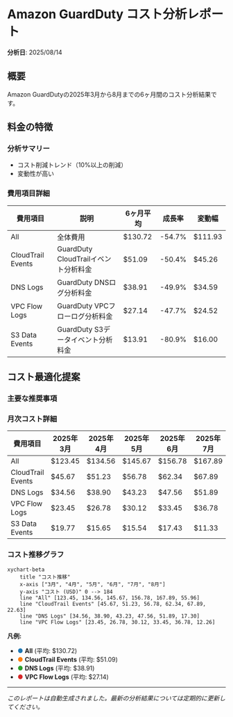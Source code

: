 # Amazon GuardDuty コスト分析レポート

**分析日**: 2025/08/14

## 概要

Amazon GuardDutyの2025年3月から8月までの6ヶ月間のコスト分析結果です。

## 料金の特徴

### 分析サマリー
- コスト削減トレンド（10%以上の削減）
- 変動性が高い

### 費用項目詳細

| 費用項目 | 説明 | 6ヶ月平均 | 成長率 | 変動幅 |
|---------|------|----------|--------|--------|
| All | 全体費用 | $130.72 | -54.7% | $111.93 |
| CloudTrail Events | GuardDuty CloudTrailイベント分析料金 | $51.09 | -50.4% | $45.26 |
| DNS Logs | GuardDuty DNSログ分析料金 | $38.91 | -49.9% | $34.59 |
| VPC Flow Logs | GuardDuty VPCフローログ分析料金 | $27.14 | -47.7% | $24.52 |
| S3 Data Events | GuardDuty S3データイベント分析料金 | $13.91 | -80.9% | $16.00 |

## コスト最適化提案

### 主要な推奨事項

### 月次コスト詳細

| 費用項目 | 2025年3月 | 2025年4月 | 2025年5月 | 2025年6月 | 2025年7月 | 2025年8月 |
|---------|---------|---------|---------|---------|---------|---------|
| All | $123.45 | $134.56 | $145.67 | $156.78 | $167.89 | $55.96 |
| CloudTrail Events | $45.67 | $51.23 | $56.78 | $62.34 | $67.89 | $22.63 |
| DNS Logs | $34.56 | $38.90 | $43.23 | $47.56 | $51.89 | $17.30 |
| VPC Flow Logs | $23.45 | $26.78 | $30.12 | $33.45 | $36.78 | $12.26 |
| S3 Data Events | $19.77 | $15.65 | $15.54 | $17.43 | $11.33 | $3.77 |

### コスト推移グラフ

```mermaid
xychart-beta
    title "コスト推移"
    x-axis ["3月", "4月", "5月", "6月", "7月", "8月"]
    y-axis "コスト (USD)" 0 --> 184
    line "All" [123.45, 134.56, 145.67, 156.78, 167.89, 55.96]
    line "CloudTrail Events" [45.67, 51.23, 56.78, 62.34, 67.89, 22.63]
    line "DNS Logs" [34.56, 38.90, 43.23, 47.56, 51.89, 17.30]
    line "VPC Flow Logs" [23.45, 26.78, 30.12, 33.45, 36.78, 12.26]
```

**凡例:**
- <span style="color:#1f77b4">●</span> **All** (平均: $130.72)
- <span style="color:#ff7f0e">●</span> **CloudTrail Events** (平均: $51.09)
- <span style="color:#2ca02c">●</span> **DNS Logs** (平均: $38.91)
- <span style="color:#d62728">●</span> **VPC Flow Logs** (平均: $27.14)

---
*このレポートは自動生成されました。最新の分析結果については定期的に更新してください。*
